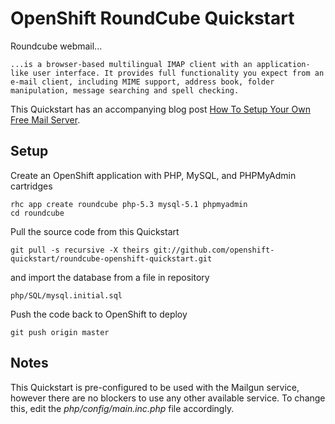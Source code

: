 # OpenShift RoundCube Quickstart

Roundcube webmail...

```
...is a browser-based multilingual IMAP client with an application-like user interface. It provides full functionality you expect from an e-mail client, including MIME support, address book, folder manipulation, message searching and spell checking.
```

This Quickstart has an accompanying blog post [How To Setup Your Own Free Mail Server](https://openshift.redhat.com/community/blogs/free-paas-email-server-with-roundcube).

## Setup

Create an OpenShift application with PHP, MySQL, and PHPMyAdmin cartridges

```
rhc app create roundcube php-5.3 mysql-5.1 phpmyadmin
cd roundcube
```

Pull the source code from this Quickstart

```
git pull -s recursive -X theirs git://github.com/openshift-quickstart/roundcube-openshift-quickstart.git
```

and import the database from a file in repository

```
php/SQL/mysql.initial.sql
```

Push the code back to OpenShift to deploy

```
git push origin master
```

## Notes

This Quickstart is pre-configured to be used with the Mailgun service, however there are no blockers to use any other available service. To change this, edit the *php/config/main.inc.php* file accordingly.
